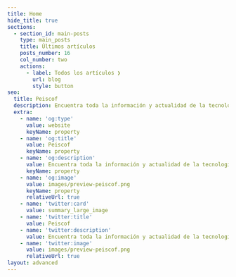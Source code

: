 ```yaml
---
title: Home
hide_title: true
sections:
  - section_id: main-posts
    type: main_posts
    title: Últimos artículos
    posts_number: 16
    col_number: two
    actions:
      - label: Todos los artículos ❯
        url: blog
        style: button
seo:
  title: Peiscof
  description: Encuentra toda la información y actualidad de la tecnología en un solo lugar. Mira las últimas noticias de  programación, juegos, Android, Apple, Windows, Linux, tutoriales y mucho más.
  extra:
    - name: 'og:type'
      value: website
      keyName: property
    - name: 'og:title'
      value: Peiscof
      keyName: property
    - name: 'og:description'
      value: Encuentra toda la información y actualidad de la tecnología en un solo lugar. Mira las últimas noticias de  programación, juegos, Android, Apple, Windows, Linux, tutoriales y mucho más.
      keyName: property
    - name: 'og:image'
      value: images/preview-peiscof.png
      keyName: property
      relativeUrl: true
    - name: 'twitter:card'
      value: summary_large_image
    - name: 'twitter:title'
      value: Peiscof
    - name: 'twitter:description'
      value: Encuentra toda la información y actualidad de la tecnología en un solo lugar. Mira las últimas noticias de  programación, juegos, Android, Apple, Windows, Linux, tutoriales y mucho más.
    - name: 'twitter:image'
      value: images/preview-peiscof.png
      relativeUrl: true
layout: advanced
---
```

